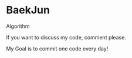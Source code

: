 # BaekJun
Algorithm

If you want to discuss my code, comment please.

My Goal is to commit one code every day!
